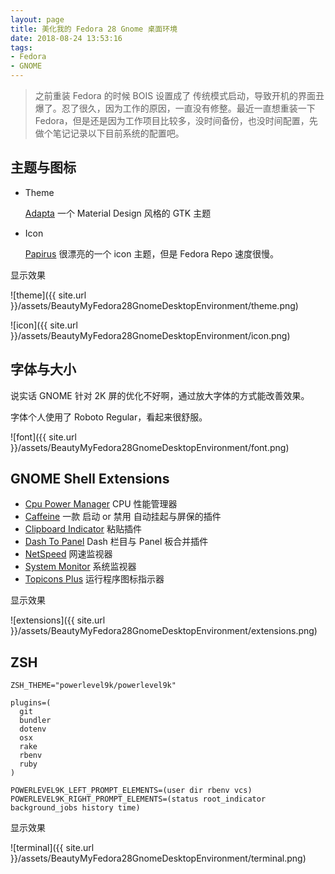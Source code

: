 ```yaml
---
layout: page
title: 美化我的 Fedora 28 Gnome 桌面环境
date: 2018-08-24 13:53:16
tags:
- Fedora
- GNOME
---
```


> 之前重装 Fedora 的时候 BOIS 设置成了 传统模式启动，导致开机的界面丑爆了。忍了很久，因为工作的原因，一直没有修整。最近一直想重装一下 Fedora，但是还是因为工作项目比较多，没时间备份，也没时间配置，先做个笔记记录以下目前系统的配置吧。

## 主题与图标

- Theme

  [Adapta](https://github.com/adapta-project/adapta-gtk-theme) 一个 Material Design 风格的 GTK 主题

- Icon

  [Papirus](https://github.com/PapirusDevelopmentTeam/papirus-icon-theme) 很漂亮的一个 icon 主题，但是 Fedora Repo 速度很慢。

显示效果

![theme]({{ site.url }}/assets/BeautyMyFedora28GnomeDesktopEnvironment/theme.png)

![icon]({{ site.url }}/assets/BeautyMyFedora28GnomeDesktopEnvironment/icon.png)

## 字体与大小

说实话 GNOME 针对 2K 屏的优化不好啊，通过放大字体的方式能改善效果。

字体个人使用了 Roboto Regular，看起来很舒服。

![font]({{ site.url }}/assets/BeautyMyFedora28GnomeDesktopEnvironment/font.png)

## GNOME Shell Extensions

- [Cpu Power Manager](https://extensions.gnome.org/extension/945/cpu-power-manager/)
  CPU 性能管理器
- [Caffeine](https://extensions.gnome.org/extension/517/caffeine/)
  一款 启动 or 禁用 自动挂起与屏保的插件
- [Clipboard Indicator](https://extensions.gnome.org/extension/779/clipboard-indicator/)
  粘贴插件
- [Dash To Panel](https://extensions.gnome.org/extension/1160/dash-to-panel/)
  Dash 栏目与 Panel 板合并插件
- [NetSpeed](https://extensions.gnome.org/extension/104/netspeed/)
  网速监视器
- [System Monitor](https://extensions.gnome.org/extension/9/systemmonitor/)
  系统监视器
- [Topicons Plus](https://extensions.gnome.org/extension/1031/topicons/)
  运行程序图标指示器

显示效果

![extensions]({{ site.url }}/assets/BeautyMyFedora28GnomeDesktopEnvironment/extensions.png)

## ZSH

```shell
ZSH_THEME="powerlevel9k/powerlevel9k"

plugins=(
  git
  bundler
  dotenv
  osx
  rake
  rbenv
  ruby
)

POWERLEVEL9K_LEFT_PROMPT_ELEMENTS=(user dir rbenv vcs)
POWERLEVEL9K_RIGHT_PROMPT_ELEMENTS=(status root_indicator background_jobs history time)
```

显示效果

![terminal]({{ site.url }}/assets/BeautyMyFedora28GnomeDesktopEnvironment/terminal.png)
